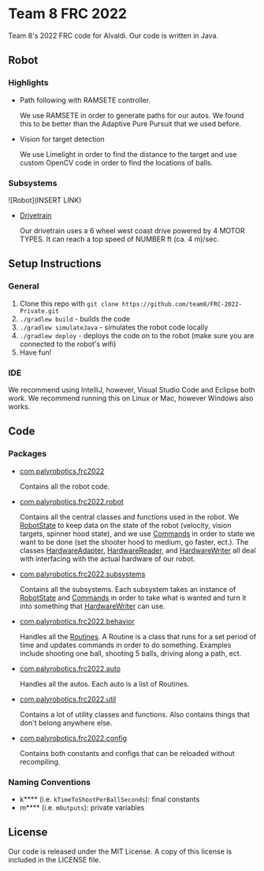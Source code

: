 # Team 8 FRC 2022

Team 8's 2022 FRC code for Alvaldi. Our code is written in Java.

## Robot

### Highlights
* Path following with RAMSETE controller.
    
    We use RAMSETE in order to generate paths for our autos. We found this to be better than the Adaptive Pure
    Pursuit that we used before.

* Vision for target detection
    
    We use Limelight in order to find the distance to the target and use custom OpenCV code in order to find the 
    locations of balls.

### Subsystems

![Robot](INSERT LINK)

* [Drivetrain](src/main/java/com/palyrobotics/frc2022/subsystems/Drive.java)

    Our drivetrain uses a 6 wheel west coast drive powered by 4 MOTOR TYPES. It can reach a top speed of NUMBER ft (ca. 4 m)/sec.

## Setup Instructions

### General
1. Clone this repo with ``git clone https://github.com/team8/FRC-2022-Private.git``
2. ``./gradlew build`` - builds the code
3. ``./gradlew simulateJava`` - simulates the robot code locally
4. ``./gradlew deploy`` - deploys the code on to the robot (make sure you are connected to the robot's wifi)
5. Have fun!

### IDE
We recommend using IntelliJ, however, Visual Studio Code and Eclipse both work. We recommend running this on Linux or Mac, however Windows also works.

## Code

### Packages
* [com.palyrobotics.frc2022](src/main/java/com/palyrobotics/frc2022)

    Contains all the robot code.
  
* [com.palyrobotics.frc2022.robot](src/main/java/com/palyrobotics/frc2022/robot)
    
    Contains all the central classes and functions used in the robot. We [RobotState](src/main/java/com/palyrobotics/frc2022/robot/RobotState.java) 
  to keep data on the state of the robot (velocity, vision targets, spinner hood state), and we use
  [Commands](src/main/java/com/palyrobotics/frc2022/robot/Commands.java) in order to state we want to be done
  (set the shooter hood to medium, go faster, ect.). The classes 
  [HardwareAdapter](src/main/java/com/palyrobotics/frc2022/robot/HardwareAdapter.java), 
  [HardwareReader](src/main/java/com/palyrobotics/frc2022/robot/HardwareReader.java), and
  [HardwareWriter](src/main/java/com/palyrobotics/frc2022/robot/HardwareWriter.java)
  all deal with interfacing with the  actual hardware of our robot.
  
* [com.palyrobotics.frc2022.subsystems](src/main/java/com/palyrobotics/frc2022/subsystems)
  
    Contains all the subsystems. Each subsystem takes an instance of [RobotState](src/main/java/com/palyrobotics/frc2022/robot/RobotState.java)
  and [Commands](src/main/java/com/palyrobotics/frc2022/robot/Commands.java) in order to take what is wanted
  and turn it into something that [HardwareWriter](src/main/java/com/palyrobotics/frc2022/robot/HardwareWriter.java) can use.
  
* [com.palyrobotics.frc2022.behavior](src/main/java/com/palyrobotics/frc2022/behavior)
  
    Handles all the [Routines](src/main/java/com/palyrobotics/frc2022/behavior/RoutineBase.java).
  A Routine is a class that runs for a set period of time and updates commands in order to do something.
  Examples include shooting one ball, shooting 5 balls, driving along a path, ect.

* [com.palyrobotics.frc2022.auto](src/main/java/com/palyrobotics/frc2022/auto)
  
    Handles all the autos. Each auto is a list of Routines.

* [com.palyrobotics.frc2022.util](src/main/java/com/palyrobotics/frc2022/util)
  
    Contains a lot of utility classes and functions. Also contains things that don't belong anywhere else.

* [com.palyrobotics.frc2022.config](src/main/java/com/palyrobotics/frc2022/config)
  
    Contains both constants and configs that can be reloaded without recompiling.

### Naming Conventions

* k**** (i.e. ``kTimeToShootPerBallSeconds``): final constants
* m**** (i.e. ``mOutputs``): private variables

## License

Our code is released under the MIT License. A copy of this license is included in the LICENSE file.
